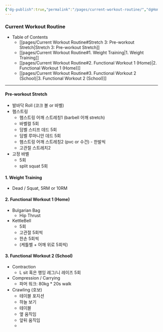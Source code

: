 ```yaml
---
{"dg-publish":true,"permalink":"/pages/current-workout-routine/","dgHomeLink":true,"dgPassFrontmatter":false}
---
```



### Current Workout Routine

- Table of Contents
	- [[pages/Current Workout Routine#Stretch 3: Pre-workout Stretch|Stretch 3: Pre-workout Stretch]]
	- [[pages/Current Workout Routine#1. Weight Training|1. Weight Training]]
	- [[pages/Current Workout Routine#2. Functional Workout 1 (Home)|2. Functional Workout 1 (Home)]]
	- [[pages/Current Workout Routine#3. Functional Workout 2 (School)|3. Functional Workout 2 (School)]]

<div style="page-break-after: always;"></div>

---




#### Pre-workout Stretch
- 발바닥 Roll (코크 볼 or 바벨)
- 햄스트링
	- 햄스트링 어깨 스트레칭1 (barbell 어깨 stretch)
	- 바벨컬 5회
	- 덤벨 스티프 데드 5회
	- 덤벨 루마니안 데드 5회
	- 햄스트링 어깨 스트레칭2 (pvc or 수건) - 한발씩
	- 고관절 스트레치2
- 고정 바벨 
	- 5회
	- split squat 5회



#### 1. Weight Training
- Dead / Squat, 5RM or 10RM

#### 2. Functional Workout 1 (Home)
- Bulgarian Bag
	- Hip Thrust
- KettleBell
	- 5회
	- 고관절 5회씩
	- 한손 5회씩
	- (케틀벨 + 어깨 위로 5회씩)

#### 3. Functional Workout 2 (School)
- Contraction
	- L sit 혹은 행잉 레그/니 레이즈  5회
- Compression / Carrying
	- 파머 워크: 80kg * 20s walk
- Crawling (호보)
	- 테이블 포지션
	- 하늘 보기 
	- 테이블
	- 옆 움직임
	- 앞뒤 움직임
	- 